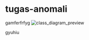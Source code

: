 # tugas-anomali
gamferfrfyg ![class_diagram_preview](https://github.com/user-attachments/assets/efa58a1d-499f-4224-94bd-5d02220da2f8)


gyuhiu




